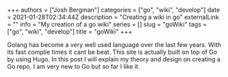 +++
authors = ["Josh Bergman"]
categories = ["go", "wiki", "develop"]
date = 2021-01-28T02:34:44Z
description = "Creating a wiki in go"
externalLink = ""
info = "My creation of a go wiki"
series = []
slug = "goWiki"
tags = ["go", "wiki", "develop"]
title = "goWiki"
+++

Golang has become a very well used language over the last few years.  With its fast complie times it cant be beat.  This site is actually built on top of Go by using Hugo.  In this post I will explain my theory and design on creating a Go repo.  I am very new to Go but so far I like it.  